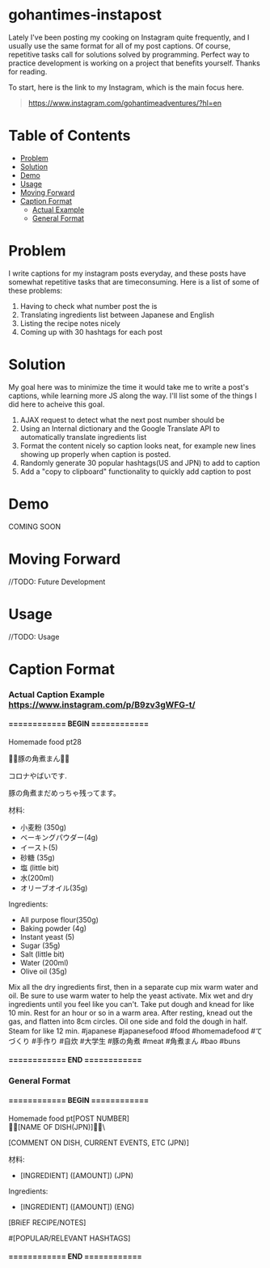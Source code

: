 # gohantimes-instapost

Lately I've been posting my cooking on Instagram quite frequently, and I usually use the same format for all of my post captions. Of course, repetitive tasks call for solutions solved by programming. Perfect way to practice development is working on a project that benefits yourself. Thanks for reading. 

To start, here is the link to my Instagram, which is the main focus here.

> https://www.instagram.com/gohantimeadventures/?hl=en

# Table of Contents

- [Problem](https://github.com/shinmm/gohantimes-instapost#problem)
- [Solution](https://github.com/shinmm/gohantimes-instapost#solution)
- [Demo](https://github.com/shinmm/gohantimes-instapost#demo)
- [Usage]()
- [Moving Forward]()
- [Caption Format](#heading-2)
  * [Actual Example](#sub-heading-2)
  * [General Format](#sub-sub-heading-2)


# Problem
I write captions for my instagram posts everyday, and these posts have somewhat repetitive tasks that are timeconsuming. 
Here is a list of some of these problems:
1. Having to check what number post the is
1. Translating ingredients list between Japanese and English
1. Listing the recipe notes nicely
1. Coming up with 30 hashtags for each post


# Solution

My goal here was to minimize the time it would take me to write a post's captions, while learning more JS along the way.
I'll list some of the things I did here to acheive this goal.
1. AJAX request to detect what the next post number should be
1. Using an Internal dictionary and the Google Translate API to automatically translate ingredients list
1. Format the content nicely so caption looks neat, for example new lines showing up properly when caption is posted.
1. Randomly generate 30 popular hashtags(US and JPN) to add to caption
1. Add a "copy to clipboard" functionality to quickly add caption to post

# Demo
COMING SOON

# Moving Forward
//TODO: Future Development

# Usage
//TODO: Usage

# Caption Format


### Actual Caption Example https://www.instagram.com/p/B9zv3gWFG-t/
#### ============ BEGIN ============

Homemade food pt28&nbsp;

🍙🍙豚の角煮まん🍙🍙&nbsp;  

コロナやばいです.

豚の角煮まだめっちゃ残ってます。

材料:
- 小麦粉 (350g)
- ベーキングパウダー(4g)
- イースト(5)
- 砂糖 (35g)
- 塩 (little bit)
- 水(200ml)
- オリーブオイル(35g)

Ingredients:
- All purpose flour(350g)
- Baking powder (4g)
- Instant yeast (5)
- Sugar (35g)
- Salt (little bit)
- Water (200ml)
- Olive oil (35g)

Mix all the dry ingredients first, then in a separate cup mix warm water and oil. Be sure to use warm water to help the yeast activate. Mix wet and dry ingredients until you feel like you can't. Take put dough and knead for like 10 min. Rest for an hour or so in a warm area. After resting, knead out the gas, and flatten into 8cm circles. Oil one side and fold the dough in half. Steam for like 12 min.
#japanese #japanesefood #food #homemadefood #てづくり #手作り #自炊 #大学生 #豚の角煮 #meat #角煮まん #bao #buns

#### ============ END ============


### General Format

#### ============ BEGIN ============

Homemade food pt[POST NUMBER]\
🍙🍙[NAME OF DISH(JPN)]🍙🍙\

[COMMENT ON DISH, CURRENT EVENTS, ETC (JPN)]

材料:
- [INGREDIENT] ([AMOUNT]) (JPN)

Ingredients:
- [INGREDIENT] ([AMOUNT]) (ENG)

[BRiEF RECIPE/NOTES]

#[POPULAR/RELEVANT HASHTAGS]

#### ============ END ============
